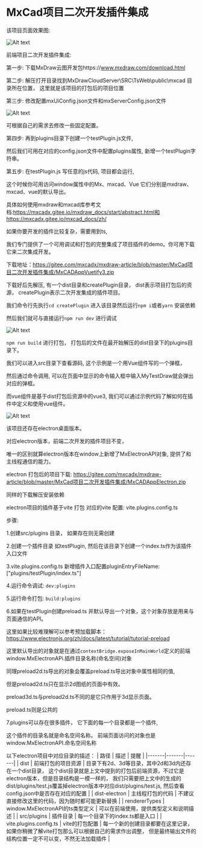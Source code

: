 # MxCad项目二次开发插件集成

该项目页面效果图:

![Alt text](image.png)

前端项目二次开发插件集成:

第一步: 下载MxDraw云图开发包https://www.mxdraw.com/download.html

第二步: 解压打开目录找到MxDrawCloudServer\SRC\TsWeb\public\mxcad 目录所在位置， 这里就是该项目的打包后的项目位置

第三步: 修改配置mxUiConfig.json文件和mxServerConfig.json文件

![Alt text](image-1.png)

可根据自己的需求去修改一些固定配置。

第四步: 再到plugins目录下创建一个testPlugin.js文件, 

然后我们可用在对应的config.json文件中配置plugins属性, 新增一个testPlugin字符串。

第五步: 在testPlugin.js 写任意的js代码, 项目都会运行, 

这个时候你可用访问window属性中的Mx、mxcad、Vue 它们分别是mxdraw、mxcad、vue的默认导出。

具体如何使用mxdraw和mxcad库参考文档:https://mxcadx.gitee.io/mxdraw_docs/start/abstract.html和https://mxcadx.gitee.io/mxcad_docs/zh/

如果你要开发的插件比较复杂，需要用到ts, 

我们专门提供了一个可用调试和打包的完整集成了项目插件的demo。你可用下载它来二次集成开发。

下载地址：https://gitee.com/mxcadx/mxdraw-article/blob/master/MxCad项目二次开发插件集成/MxCADAppVuetify3.zip

下载好后先解压, 有一个dist目录和createPlugin目录， dist表示项目打包后的资源， createPlugin表示二次开发集成的插件项目。

我们命令行先执行`cd createPlugin` 进入该目录然后运行`npm i`或者`yarn` 安装依赖

然后我们就可与直接运行`npm run dev` 进行调试

![Alt text](image-2.png)

`npm run build` 进行打包， 打包后的文件在最开始解压的dist目录下的plugins目录下。

我们可以进入src目录下查看源码, 这个示例是一个用Vue组件写的一个弹框， 

然后通过命令调用, 可以在页面中显示的命令输入框中输入MyTestDraw就会弹出对应的弹框。

而vue组件是基于dist打包后资源中的vue3, 我们可以通过示例代码了解如何在插件中定义和使用vue组件。

![Alt text](image-3.png)

该项目还存在electron桌面版本。

对应electron版本，前端二次开发的插件项目不变，

唯一的区别就算electron版本在window上新增了MxElectronAPI对象, 提供了和主线程通信的能力。

electron 打包后的项目下载: https://gitee.com/mxcadx/mxdraw-article/blob/master/MxCad项目二次开发插件集成/MxCADAppElectron.zip

同样的下载解压安装依赖

electron项目的插件基于vite 打包 对应的vite 配置: vite.plugins.config.ts

步骤:

1.创建src/plugins 目录， 如果存在则无需创建

2.创建一个插件目录 如testPlugin, 然后在该目录下创建一个index.ts作为该插件入口文件

3.vite.plugins.config.ts 新增插件入口配置pluginEntryFileName: ["plugins/testPlugin/index.ts"]

4.运行命令调试: `dev:plugins`

5.运行命令打包: `build:plugins`

6.如果在testPlugin创建preload.ts 并默认导出一个对象，这个对象存放是用来与页面通信的API。

这里如果比较难理解可以参考预加载脚本：https://www.electronjs.org/zh/docs/latest/tutorial/tutorial-preload

这里默认导出的对象就是在通过`contextBridge.exposeInMainWorld`定义的前端 window.MxElectronAPi.插件目录名称(命名空间)对象

同理preload2d.ts导出的对象会覆盖preload.ts导出对象中属性相同的值,

但是preload2d.ts只在显示2d图纸的页面中有效。

preload3d.ts与preload2d.ts不同的是它只作用于3d显示页面。

preload.ts则是公共的

7.plugins可以存在很多插件， 它下面的每一个目录都是一个插件,

这个插件的目录名就是命名空间名称。 前端页面访问的对象也是window.MxElectronAPI.命名空间名称

以下electron项目中对应目录的描述：
| 路径 | 描述 | 提醒 |
|-------|-------|-------|
| dist | 前端打包的项目资源 | 目录下有2d、3d等目录，其中2d和3d内还存在一个dist目录， 这个dist目录就是上文中提到的打包后前端资源，不过它是electron版本，但是目录结构是一模一样的， 我们只需要把上文中的生成的dist/plugins/test.js覆盖掉electron版本中对应dist/plugins/test.js, 然后查看config.json中是否存在对应的配置 |
| dist-electron | 主线程打包的代码 | 不建议直接修改这里的代码，因为随时都可能更新替换 |
| rendererTypes | window.MxElectronAPI的ts类型定义 | 可以在前端使用，提供类型定义和说明描述 |
| src/plugins | 插件目录 | 每一个目录下的index.ts都是入口 |
| vite.plugins.config.ts | vite的打包配置 | 每一个新的创建目录都要在这里记录，如果你稍微了解vite打包那么可以根据自己的需求作出调整， 但是最终输出文件的结构位置一定不可以变，不然无法加载插件 |


